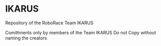 # IKARUS
Repository of the RoboRace Team IKARUS

Comittments only by members of the Team IKARUS
Do not Copy without naming the creators
